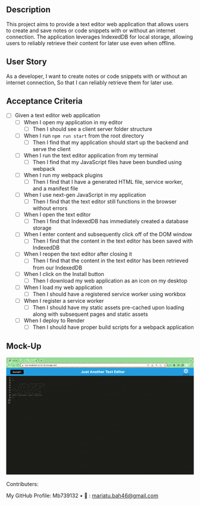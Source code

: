 ## Description
This project aims to provide a text editor web application that allows users to create and save notes or code snippets with or without an internet connection. The application leverages IndexedDB for local storage, allowing users to reliably retrieve their content for later use even when offline.

## User Story
As a developer,
I want to create notes or code snippets with or without an internet connection,
So that I can reliably retrieve them for later use.

## Acceptance Criteria
- [ ] Given a text editor web application
  - [ ] When I open my application in my editor
    - [ ] Then I should see a client server folder structure
  - [ ] When I run `npm run start` from the root directory
    - [ ] Then I find that my application should start up the backend and serve the client
  - [ ] When I run the text editor application from my terminal
    - [ ] Then I find that my JavaScript files have been bundled using webpack
  - [ ] When I run my webpack plugins
    - [ ] Then I find that I have a generated HTML file, service worker, and a manifest file
  - [ ] When I use next-gen JavaScript in my application
    - [ ] Then I find that the text editor still functions in the browser without errors
  - [ ] When I open the text editor
    - [ ] Then I find that IndexedDB has immediately created a database storage
  - [ ] When I enter content and subsequently click off of the DOM window
    - [ ] Then I find that the content in the text editor has been saved with IndexedDB
  - [ ] When I reopen the text editor after closing it
    - [ ] Then I find that the content in the text editor has been retrieved from our IndexedDB
  - [ ] When I click on the Install button
    - [ ] Then I download my web application as an icon on my desktop
  - [ ] When I load my web application
    - [ ] Then I should have a registered service worker using workbox
  - [ ] When I register a service worker
    - [ ] Then I should have my static assets pre-cached upon loading along with subsequent pages and static assets
  - [ ] When I deploy to Render
    - [ ] Then I should have proper build scripts for a webpack application

## Mock-Up
![Alt Text](assets/jate-console-log-video.gif)

Contributers:

My GitHub Profile: Mb739132    •  📨 : mariatu.bah46@gmail.com  